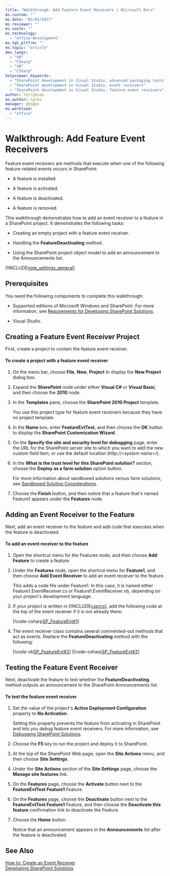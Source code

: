```yaml
---
title: "Walkthrough: Add Feature Event Receivers | Microsoft Docs"
ms.custom: ""
ms.date: "02/02/2017"
ms.reviewer: ""
ms.suite: ""
ms.technology: 
  - "office-development"
ms.tgt_pltfrm: ""
ms.topic: "article"
dev_langs: 
  - "VB"
  - "CSharp"
  - "VB"
  - "CSharp"
helpviewer_keywords: 
  - "SharePoint development in Visual Studio, advanced packaging tools"
  - "SharePoint development in Visual Studio, event receivers"
  - "SharePoint development in Visual Studio, feature event receivers"
author: TerryGLee
ms.author: tglee
manager: ghogen
ms.workload: 
  - "office"
---
```

# Walkthrough: Add Feature Event Receivers
  Feature event receivers are methods that execute when one of the following feature-related events occurs in SharePoint:  
  
-   A feature is installed.  
  
-   A feature is activated.  
  
-   A feature is deactivated.  
  
-   A feature is removed.  
  
 This walkthrough demonstrates how to add an event receiver to a feature in a SharePoint project. It demonstrates the following tasks:  
  
-   Creating an empty project with a feature event receiver.  
  
-   Handling the **FeatureDeactivating** method.  
  
-   Using the SharePoint project object model to add an announcement to the Announcements list.  
  
 [!INCLUDE[note_settings_general](../sharepoint/includes/note-settings-general-md.md)]  
  
## Prerequisites  
 You need the following components to complete this walkthrough:  
  
-   Supported editions of Microsoft Windows and SharePoint. For more information, see [Requirements for Developing SharePoint Solutions](../sharepoint/requirements-for-developing-sharepoint-solutions.md).  
  
-   Visual Studio.  
  
## Creating a Feature Event Receiver Project  
 First, create a project to contain the feature event receiver.  
  
#### To create a project with a feature event receiver  
  
1.  On the menu bar, choose **File**, **New**, **Project** to display the **New Project** dialog box.  
  
2.  Expand the **SharePoint** node under either **Visual C#** or **Visual Basic**, and then choose the **2010** node.  
  
3.  In the **Templates** pane, choose the **SharePoint 2010 Project** template.  
  
     You use this project type for feature event receivers because they have no project template.  
  
4.  In the **Name** box, enter **FeatureEvtTest**, and then choose the **OK** button to display the **SharePoint Customization Wizard**.  
  
5.  On the **Specify the site and security level for debugging** page, enter the URL for the SharePoint server site to which you want to add the new custom field item, or use the default location (http://\<*system name*>/).  
  
6.  In the **What is the trust level for this SharePoint solution?** section, choose the **Deploy as a farm solution** option button.  
  
     For more information about sandboxed solutions versus farm solutions, see [Sandboxed Solution Considerations](../sharepoint/sandboxed-solution-considerations.md).  
  
7.  Choose the **Finish** button, and then notice that a feature that's named Feature1 appears under the **Features** node.  
  
## Adding an Event Receiver to the Feature  
 Next, add an event receiver to the feature and add code that executes when the feature is deactivated.  
  
#### To add an event receiver to the feature  
  
1.  Open the shortcut menu for the Features node, and then choose **Add Feature** to create a feature.  
  
2.  Under the **Features** node, open the shortcut menu for **Feature1**, and then choose **Add Event Receiver** to add an event receiver to the feature.  
  
     This adds a code file under Feature1. In this case, it is named either Feature1.EventReceiver.cs or Feature1.EventReceiver.vb, depending on your project's development language.  
  
3.  If your project is written in [!INCLUDE[csprcs](../sharepoint/includes/csprcs-md.md)], add the following code at the top of the event receiver if it is not already there:  
  
     [!code-csharp[SP_FeatureEvt#1](../sharepoint/codesnippet/CSharp/featureevttest2/features/feature1/feature1.eventreceiver.cs#1)]  
  
4.  The event receiver class contains several commented-out methods that act as events. Replace the **FeatureDeactivating** method with the following:  
  
     [!code-vb[SP_FeatureEvt#2](../sharepoint/codesnippet/VisualBasic/featureevt2vb/features/feature1/feature1.eventreceiver.vb#2)]
     [!code-csharp[SP_FeatureEvt#2](../sharepoint/codesnippet/CSharp/featureevttest2/features/feature1/feature1.eventreceiver.cs#2)]  
  
## Testing the Feature Event Receiver  
 Next, deactivate the feature to test whether the **FeatureDeactivating** method outputs an announcement to the SharePoint Announcements list.  
  
#### To test the feature event receiver  
  
1.  Set the value of the project's **Active Deployment Configuration** property to **No Activation**.  
  
     Setting this property prevents the feature from activating in SharePoint and lets you debug feature event receivers. For more information, see [Debugging SharePoint Solutions](../sharepoint/debugging-sharepoint-solutions.md).  
  
2.  Choose the **F5** key to run the project and deploy it to SharePoint.  
  
3.  At the top of the SharePoint Web page, open the **Site Actions** menu, and then choose **Site Settings**.  
  
4.  Under the **Site Actions** section of the **Site Settings** page, choose the **Manage site features** link.  
  
5.  On the **Features** page, choose the **Activate** button next to the **FeatureEvtTest Feature1** Feature.  
  
6.  On the **Features** page, choose the **Deactivate** button next to the **FeatureEvtTest Feature1** Feature, and then choose the **Deactivate this feature** confirmation link to deactivate the Feature.  
  
7.  Choose the **Home** button.  
  
     Notice that an announcement appears in the **Announcements** list after the feature is deactivated.  
  
## See Also  
 [How to: Create an Event Receiver](../sharepoint/how-to-create-an-event-receiver.md)   
 [Developing SharePoint Solutions](../sharepoint/developing-sharepoint-solutions.md)  
  
  